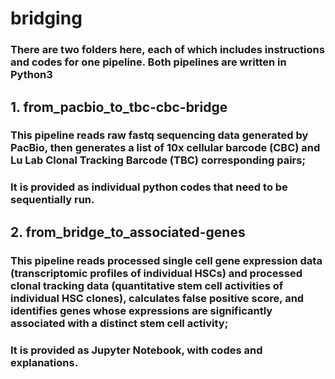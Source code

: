 # bridging

### There are two folders here, each of which includes instructions and codes for one pipeline. Both pipelines are written in Python3

## 1. from_pacbio_to_tbc-cbc-bridge

### This pipeline reads raw fastq sequencing data generated by PacBio, then generates a list of 10x cellular barcode (CBC) and Lu Lab Clonal Tracking Barcode (TBC) corresponding pairs;
### It is provided as individual python codes that need to be sequentially run.

## 2. from_bridge_to_associated-genes

### This pipeline reads processed single cell gene expression data (transcriptomic profiles of individual HSCs) and processed clonal tracking data (quantitative stem cell activities of individual HSC clones), calculates false positive score, and identifies genes whose expressions are significantly associated with a distinct stem cell activity;
### It is provided as Jupyter Notebook, with codes and explanations.
